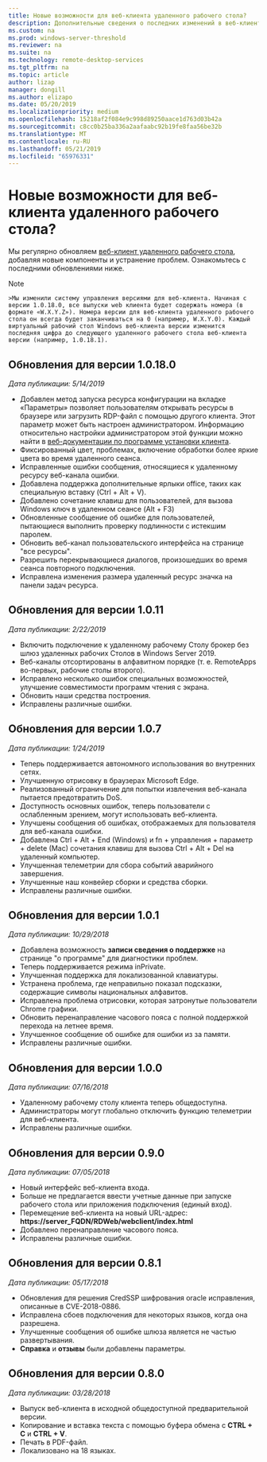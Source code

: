 ```yaml
---
title: Новые возможности для веб-клиента удаленного рабочего стола?
description: Дополнительные сведения о последних изменений в веб-клиент удаленного рабочего стола
ms.custom: na
ms.prod: windows-server-threshold
ms.reviewer: na
ms.suite: na
ms.technology: remote-desktop-services
ms.tgt_pltfrm: na
ms.topic: article
author: lizap
manager: dongill
ms.author: elizapo
ms.date: 05/20/2019
ms.localizationpriority: medium
ms.openlocfilehash: 15218af2f084e9c998d89250aace1d763d03b42a
ms.sourcegitcommit: c8cc0b25ba336a2aafaabc92b19fe8faa56be32b
ms.translationtype: MT
ms.contentlocale: ru-RU
ms.lasthandoff: 05/21/2019
ms.locfileid: "65976331"
---
```

# <a name="whats-new-for-the-remote-desktop-web-client"></a>Новые возможности для веб-клиента удаленного рабочего стола?

Мы регулярно обновляем [веб-клиент удаленного рабочего стола](remote-desktop-web-client.md), добавляя новые компоненты и устранение проблем. Ознакомьтесь с последними обновлениями ниже.

   >[!NOTE]
    >Мы изменили систему управления версиями для веб-клиента. Начиная с версии 1.0.18.0, все выпуски web клиента будет содержать номера (в формате «W.X.Y.Z»). Номера версии для веб-клиента удаленного рабочего стола он всегда будет заканчиваться на 0 (например, W.X.Y.0). Каждый виртуальный рабочий стол Windows веб-клиента версии изменится последняя цифра до следующего удаленного рабочего стола веб-клиента версии (например, 1.0.18.1).

## <a name="updates-for-version-10180"></a>Обновления для версии 1.0.18.0
*Дата публикации: 5/14/2019*

- Добавлен метод запуска ресурса конфигурации на вкладке «Параметры» позволяет пользователям открывать ресурсы в браузере или загрузить RDP-файл с помощью другого клиента. Этот параметр может быть настроен администратором. Информацию относительно настройки администратором этой функции можно найти в [веб-документации по программе установки клиента](remote-desktop-web-client-admin.md).
- Фиксированный цвет, проблемах, включение обработки более яркие цвета во время удаленного сеанса.
- Исправленные ошибки сообщения, относящиеся к удаленному ресурсу веб-канала ошибки. 
- Добавлена поддержка дополнительные ярлыки office, таких как специальную вставку (Ctrl + Alt + V).
- Добавлено сочетание клавиш для пользователей, для вызова Windows ключ в удаленном сеансе (Alt + F3)
- Обновленные сообщение об ошибке для пользователей, пытающиеся выполнить проверку подлинности с истекшим паролем.
- Обновить веб-канал пользовательского интерфейса на странице "все ресурсы".
- Разрешить перекрывающиеся диалогов, произошедших во время сеанса повторного подключения.
- Исправлена изменения размера удаленный ресурс значка на панели задач ресурса. 

## <a name="updates-for-version-1011"></a>Обновления для версии 1.0.11
*Дата публикации: 2/22/2019*

- Включить подключение к удаленному рабочему Столу брокер без шлюз удаленных рабочих Столов в Windows Server 2019.
- Веб-каналы отсортированы в алфавитном порядке (т. е. RemoteApps во-первых, рабочие столы второго).
- Исправлено несколько ошибок специальных возможностей, улучшение совместимости программ чтения с экрана.
- Обновить наши средства построения.
- Исправлены различные ошибки.

## <a name="updates-for-version-107"></a>Обновления для версии 1.0.7
*Дата публикации: 1/24/2019*

- Теперь поддерживается автономного использования во внутренних сетях.
- Улучшенную отрисовку в браузерах Microsoft Edge.
- Реализованный ограничение для попытки извлечения веб-канала пытается предотвратить DoS.
- Доступность основных ошибок, теперь пользователи с ослабленным зрением, могут использовать веб-клиента.
- Улучшены сообщения об ошибках, отображаемых для пользователя для веб-канала ошибки.
- Добавлена Ctrl + Alt + End (Windows) и fn + управления + параметр + delete (Mac) сочетания клавиш для вызова Ctrl + Alt + Del на удаленный компьютер.
- Улучшенная телеметрии для сбора событий аварийного завершения. 
- Улучшенные наш конвейер сборки и средства сборки.
- Исправлены различные ошибки.

## <a name="updates-for-version-101"></a>Обновления для версии 1.0.1
*Дата публикации: 10/29/2018*

- Добавлена возможность **записи сведения о поддержке** на странице "о программе" для диагностики проблем.
- Теперь поддерживается режима inPrivate.
- Улучшенная поддержка для локализованной клавиатуры.
- Устранена проблема, где неправильно показал подсказки, содержащие символы национальных алфавитов.
- Исправлена проблема отрисовки, которая затронутые пользователи Chrome графики.
- Обновить перенаправление часового пояса с полной поддержкой перехода на летнее время.
- Улучшенное сообщение об ошибке для ошибки из за памяти.
- Исправлены различные ошибки.

## <a name="updates-for-version-100"></a>Обновления для версии 1.0.0
*Дата публикации: 07/16/2018*

- Удаленному рабочему столу клиента теперь общедоступна.
- Администраторы могут глобально отключить функцию телеметрии для веб-клиента.
- Исправлены различные ошибки.

## <a name="updates-for-version-090"></a>Обновления для версии 0.9.0
*Дата публикации: 07/05/2018*

- Новый интерфейс веб-клиента входа.
- Больше не предлагается ввести учетные данные при запуске рабочего стола или приложения подключения (единый вход).
- Перемещение веб-клиента на новый URL-адрес: **https://server_FQDN/RDWeb/webclient/index.html**
- Добавлено перенаправление часового пояса.
- Исправлены различные ошибки.

## <a name="updates-for-version-081"></a>Обновления для версии 0.8.1
*Дата публикации: 05/17/2018*

- Обновления для решения CredSSP шифрования oracle исправления, описанные в CVE-2018-0886.
- Исправлена сбоев подключения для некоторых языков, когда она разрешена.
- Улучшенные сообщения об ошибке шлюза является не частью развертывания.
- **Справка** и **отзывы** были добавлены параметры.

## <a name="updates-for-version-080"></a>Обновления для версии 0.8.0
*Дата публикации: 03/28/2018*

- Выпуск веб-клиента в исходной общедоступной предварительной версии.
- Копирование и вставка текста с помощью буфера обмена с **CTRL + C** и **CTRL + V**.
- Печать в PDF-файл.
- Локализовано на 18 языках.
 
